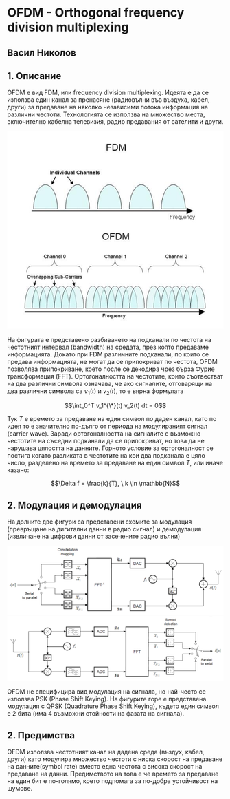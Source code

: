 # OFDM - Orthogonal frequency division multiplexing
## Васил Николов

## 1. Описание

OFDM е вид FDM, или frequency division multiplexing. Идеята е да се използва един канал за пренасяне (радиовълни във въздуха, кабел, други) за предаване на няколко независими потока информация на различни честоти. Технологията се използва на множество места, включително кабелна телевизия, радио предавания от сателити и други. 

![No image](fdm_vs_ofdm.jpg)

На фигурата е представено разбиването на подканали по честота на честотният интервал (bandwidth) на средата, през която предаваме информацията. Докато при FDM различните подканали, по които се предава информацията, не могат да се припокриват по честота, OFDM позволява припокриване, което после се декодира чрез бърза Фурие трансформация (FFT). Ортогоналността на честотите, които съотвестват на два различни символа означава, че ако сигналите, отговарящи на два различни символа са $v_1(t)$ и $v_2(t)$, то е вярна формулата 

$$\int_0^T v_1^{\*}(t) v_2(t) dt = 0$$

Тук $T$ е времето за предаване на един символ по даден канал, като по идея то е значително по-дълго от периода на модулираният сигнал (carrier wave). Заради ортогоналността на сигналите е възможно честотите на съседни подканали да се припокриват, но това да не нарушава цялостта на данните. Горното условие за ортогоналност се постига когато разликата в честотите на кои два подканала е цяло число, разделено на времето за предаване на един символ $T$, или иначе казано:

$$\Delta f = \frac{k}{T}, \ k \in \mathbb{N}$$ 


## 2. Модулация и демодулация

На долните две фигури са представени схемите за модулация (превръщане на дигитални данни в радио сигнал) и демодулация (извличане на цифрови данни от засечените радио вълни)

![Modulation](modulation.png)
![Demodulation](demodulation.png)

OFDM не специфицира вид модулация на сигнала, но най-често се използва PSK (Phase Shift Keying). На фигурите горе е представена модулация с QPSK (Quadrature Phase Shift Keying), където един символ е 2 бита (има 4 възможни стойности на фазата на сигнала).

## 2. Предимства

OFDM използва честотният канал на дадена среда (въздух, кабел, други) като модулира множество честоти с ниска скорост на предаване на данните(symbol rate) вместо една честота с висока скорост на предаване на данни. Предимството на това е че времето за предаване на един бит е по-голямо, което подпомага за по-добра устойчивост на шумове. 

